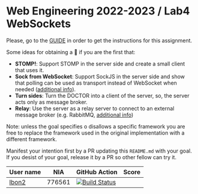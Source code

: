# Web Engineering 2022-2023 / Lab4 WebSockets

Please, go to the [GUIDE](docs/GUIDE.md) in order to get the instructions for this assignment.

Some ideas for obtaining a :gift: if you are the first that:

- **STOMP!**: Support STOMP in the server side and create a small client that uses it.
- **Sock from WebSocket**: Support SockJS in the server side and show that polling can be used as transport instead of WebSocket when needed ([additional info](https://docs.spring.io/spring-framework/docs/current/reference/html/web.html#websocket-fallback-sockjs-client)).
- **Turn sides**: Turn the DOCTOR into a client of the server, so, the server acts only as message broker.
- **Relay**: Use the server as a relay server to connect to an external message broker (e.g. RabbitMQ, [additional info](https://docs.spring.io/spring-framework/docs/current/reference/html/web.html#websocket-stomp-handle-broker-relay))

Note: unless the goal specifies o disallows a specific framework you are free to replace the framework used in the original implementation with a different framework.

Manifest your intention first by a PR updating this `README.md` with your goal.
If you desist of your goal, release it by a PR so other fellow can try it.

| User name | NIA | GitHub Action | Score |
|-----------|-----|---------------|-------|
| [Ibon2](https://github.com/Ibon2/lab4-websockets/tree/work) | 776561 | [![Build Status](https://github.com/Ibon2/lab4-websockets/actions/workflows/CI.yml/badge.svg?branch=work&event=push)](https://github.com/Ibon2/lab4-websockets/actions/workflows/CI.yml)
